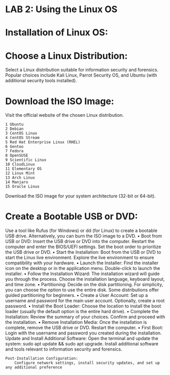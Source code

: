 # LAB 2: Using the Linux OS

# Installation of Linux OS:

 # Choose a Linux Distribution:
 
Select a Linux distribution suitable for information security and forensics. Popular choices include Kali Linux, Parrot Security OS, and Ubuntu (with additional security tools installed).

# Download the ISO Image:

Visit the official website of the chosen Linux distribution.
```
1 Ubuntu
2 Debian
3 CentOS Linux
4 CentOS Stream
5 Red Hat Enterprise Linux (RHEL)
6 Gentoo
7 Fedora
8 OpenSUSE
9 Scientific Linux
10 CloudLinux
11 Elementary OS
12 Linux Mint
13 Arch Linux
14 Manjaro
15 Oracle Linux 
```

Download the ISO image for your system architecture (32-bit or 64-bit).

# Create a Bootable USB or DVD:

Use a tool like Rufus (for Windows) or dd (for Linux) to create a bootable USB drive.
Alternatively, you can burn the ISO image to a DVD.
    • Boot from USB or DVD:
Insert the USB drive or DVD into the computer. Restart the computer and enter the BIOS/UEFI settings. Set the boot order to prioritize the USB drive or DVD.
    • Start the Installation:
Boot from the USB or DVD to start the Linux live environment. Explore the live environment to ensure compatibility with your hardware.
    • Launch the Installer:
Find the installer icon on the desktop or in the application menu.
Double-click to launch the installer.
    • Follow the Installation Wizard:
        The installation wizard will guide you through the process.
        Choose the installation language, keyboard layout, and time zone.
    • Partitioning:
Decide on the disk partitioning. For simplicity, you can choose the option to use the entire disk.
Some distributions offer guided partitioning for beginners.
    • Create a User Account:
Set up a username and password for the main user account.
Optionally, create a root password.
    • Install the Boot Loader:
Choose the location to install the boot loader (usually the default option is the entire hard drive).
    • Complete the Installation:
Review the summary of your choices. Confirm and proceed with the installation.
    • Remove Installation Media:
Once the installation is complete, remove the USB drive or DVD. Restart the computer.
    • First Boot:
Login with the username and password you created during the installation.
Update and Install Additional Software: Open the terminal and update the system: 
sudo apt update && sudo apt upgrade.
        Install additional software and tools relevant to information security and forensics.

    Post-Installation Configuration:
        Configure network settings, install security updates, and set up any additional preference
